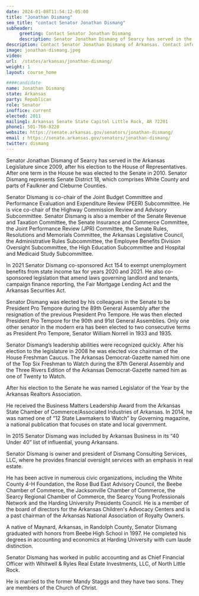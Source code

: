 ```yaml
---
date: 2024-01-08T11:54:12-05:00
title: "Jonathan Dismang"
seo_title: "contact Senator Jonathan Dismang"
subheader:
     greeting: Contact Senator Jonathan Dismang
     description: Senator Jonathan Dismang of Searcy has served in the Arkansas Legislature since 2009, after his election to the House of Representatives. After one term in the House he was elected to the Senate in 2010.  Senator Dismang represents Senate District 18, which comprises White County and parts of Faulkner and Cleburne Counties.
description: Contact Senator Jonathan Dismang of Arkansas. Contact information for Jonathan Dismang includes email address, phone number, and mailing address.
image: jonathan-dismang.jpeg
video:
url:  /states/arkansas/jonathan-dismang/
weight: 1
layout: course_home

####candidate
name: Jonathan Dismang
state: Arkansas
party: Republican
role: Senator
inoffice: current
elected: 2011
mailing1: Arkansas Senate State Capitol Little Rock, AR 72201
phone1: 501-766-8220
website: https://senate.arkansas.gov/senators/jonathan-dismang/
email : https://senate.arkansas.gov/senators/jonathan-dismang/
twitter: dismang
---
```


Senator Jonathan Dismang of Searcy has served in the Arkansas Legislature since 2009, after his election to the House of Representatives. After one term in the House he was elected to the Senate in 2010.  Senator Dismang represents Senate District 18, which comprises White County and parts of Faulkner and Cleburne Counties.

Senator Dismang is co-chair of the Joint Budget Committee and Performance Evaluation and Expenditure Review (PEER) Subcommittee.  He is vice co-chair of the Highway Commission Review and Advisory Subcommittee.  Senator Dismang is also a member of the Senate Revenue and Taxation Committee, the Senate Insurance and Commerce Committee, the Joint Performance Review (JPR) Committee, the Senate Rules, Resolutions and Memorials Committee, the Arkansas Legislative Council, the Administrative Rules Subcommittee, the Employee Benefits Division Oversight Subcommittee, the High Education Subcommittee and Hospital and Medicaid Study Subcommittee.

In 2021 Senator Dismang co-sponsored Act 154 to exempt unemployment benefits from state income tax for years 2020 and 2021.  He also co-sponsored legislation that amend laws governing landlord and tenants, campaign finance reporting, the Fair Mortgage Lending Act and the Arkansas Securities Act.

Senator Dismang was elected by his colleagues in the Senate to be President Pro Tempore during the 89th General Assembly after the resignation of the previous President Pro Tempore. He was then elected President Pro Tempore for the 90th and 91st General Assemblies. Only one other senator in the modern era has been elected to two consecutive terms as President Pro Tempore, Senator William Norrell in 1933 and 1935.

Senator Dismang’s leadership abilities were recognized quickly. After his election to the legislature in 2008 he was elected vice chairman of the House Freshman Caucus. The Arkansas Democrat-Gazette named him one of the Top Six Freshman to Watch during the 87th General Assembly and the Three Rivers Edition of the Arkansas Democrat-Gazette named him as one of Twenty to Watch.

After his election to the Senate he was named Legislator of the Year by the Arkansas Realtors Association.

He received the Business Matters Leadership Award from the Arkansas State Chamber of Commerce/Associated Industries of Arkansas. In 2014, he was named one of “12 State Lawmakers to Watch” by Governing magazine, a national publication that focuses on state and local government.

In 2015 Senator Dismang was included by Arkansas Business in its “40 Under 40” list of influential, young Arkansans.

Senator Dismang is owner and president of Dismang Consulting Services, LLC, where he provides financial oversight services with an emphasis in real estate.

He has been active in numerous civic organizations, including the White County 4-H Foundation, the Rose Bud East Advisory Council, the Beebe Chamber of Commerce, the Jacksonville Chamber of Commerce, the Searcy Regional Chamber of Commerce, the Searcy Young Professionals Network and the Harding University Presidents Council. He is a member of the board of directors for the Arkansas Children's Advocacy Centers and is a past chairman of the Arkansas National Association of Royalty Owners.

A native of Maynard, Arkansas, in Randolph County, Senator Dismang graduated with honors from Beebe High School in 1997. He completed his degrees in accounting and economics at Harding University with cum laude distinction.

Senator Dismang has worked in public accounting and as Chief Financial Officer with Whitwell & Ryles Real Estate Investments, LLC, of North Little Rock.

He is married to the former Mandy Staggs and they have two sons. They are members of the Church of Christ.
